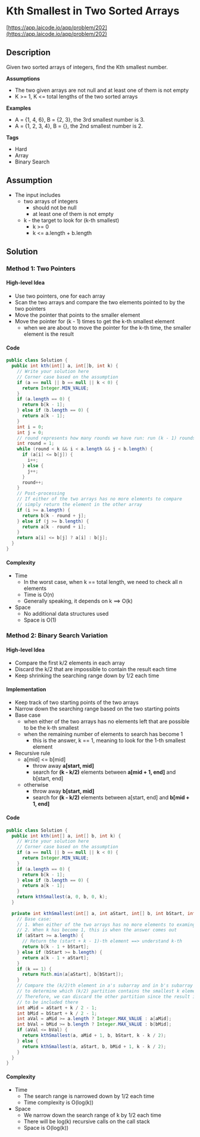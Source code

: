 # Kth Smallest in Two Sorted Arrays

[https://app.laicode.io/app/problem/202](https://app.laicode.io/app/problem/202)

## Description

Given two sorted arrays of integers, find the Kth smallest number.

**Assumptions**

- The two given arrays are not null and at least one of them is not empty
- K >= 1, K <= total lengths of the two sorted arrays

**Examples**

- A = {1, 4, 6}, B = {2, 3}, the 3rd smallest number is 3.
- A = {1, 2, 3, 4}, B = {}, the 2nd smallest number is 2.

**Tags**

- Hard
- Array
- Binary Search

## Assumption

- The input includes
  - two arrays of integers
    - should not be null
    - at least one of them is not empty
  - k - the target to look for (k-th smallest)
    - k >= 0
    - k <= a.length + b.length

## Solution

### Method 1: Two Pointers

#### High-level Idea

- Use two pointers, one for each array
- Scan the two arrays and compare the two elements pointed to by the two pointers
- Move the pointer that points to the smaller element
- Move the pointer for (k - 1) times to get the k-th smallest element
  - when we are about to move the pointer for the k-th time, the smaller element is the result

#### Code

```java
public class Solution {
  public int kth(int[] a, int[]b, int k) {
    // Write your solution here
    // Corner case based on the assumption
    if (a == null || b == null || k < 0) {
      return Integer.MIN_VALUE;
    }
    if (a.length == 0) {
      return b[k - 1];
    } else if (b.length == 0) {
      return a[k - 1];
    }
    int i = 0;
    int j = 0;
    // round represents how many rounds we have run: run (k - 1) rounds in total
    int round = 1;
    while (round < k && i < a.length && j < b.length) {
      if (a[i] <= b[j]) {
        i++;
      } else {
        j++;
      }
      round++;
    }
    // Post-processing
    // If either of the two arrays has no more elements to compare
    // simply return the element in the other array
    if (i >= a.length) {
      return b[k - round + j];
    } else if (j >= b.length) {
      return a[k - round + i];
    }
    return a[i] <= b[j] ? a[i] : b[j];
  }
}
```

#### Complexity

- Time
  - In the worst case, when k == total length, we need to check all n elements
  - Time is O(n)
  - Generally speaking, it depends on k ==> O(k)
- Space
  - No additional data structures used
  - Space is O(1)

### Method 2: Binary Search Variation

#### High-level Idea

- Compare the first k/2 elements in each array
- Discard the k/2 that are impossible to contain the result each time
- Keep shrinking the searching range down by 1/2 each time

#### Implementation

- Keep track of two starting points of the two arrays
- Narrow down the searching range based on the two starting points
- Base case
  - when either of the two arrays has no elements left that are possible to be the k-th smallest
  - when the remaining number of elements to search has become 1
    - this is the answer, k == 1, meaning to look for the 1-th smallest element
- Recursive rule
  - a\[mid] <= b\[mid]
    - throw away **a\[start, mid]**
    - search for **(k - k/2)** elements between **a\[mid + 1, end]** and b\[start, end]
  - otherwise
    - throw away **b\[start, mid]**
    - search for **(k - k/2)** elements between a\[start, end] and **b\[mid + 1, end]**

#### Code

```java
public class Solution {
  public int kth(int[] a, int[] b, int k) {
    // Write your solution here
    // Corner case based on the assumption
    if (a == null || b == null || k < 0) {
      return Integer.MIN_VALUE;
    }
    if (a.length == 0) {
      return b[k - 1];
    } else if (b.length == 0) {
      return a[k - 1];
    }
    return kthSmallest(a, 0, b, 0, k);
  }
  
  private int kthSmallest(int[] a, int aStart, int[] b, int bStart, int k) {
    // Base case:
    // 1. When either of the two arrays has no more elements to examing
    // 2. When k has become 1, this is when the answer comes out
    if (aStart >= a.length) {
      // Return the (start + k - 1)-th element ==> understand k-th
      return b[k - 1 + bStart];
    } else if (bStart >= b.length) {
      return a[k - 1 + aStart];
    }
    if (k == 1) {
      return Math.min(a[aStart], b[bStart]);
    }
    // Compare the (k/2)th element in a's subarray and in b's subarray
    // to determine which (k/2) partition contains the smallest k elements
    // Therefore, we can discard the other partition since the result is impossible
    // to be included there
    int aMid = aStart + k / 2 - 1;
    int bMid = bStart + k / 2 - 1;
    int aVal = aMid >= a.length ? Integer.MAX_VALUE : a[aMid];
    int bVal = bMid >= b.length ? Integer.MAX_VALUE : b[bMid];
    if (aVal <= bVal) {
      return kthSmallest(a, aMid + 1, b, bStart, k - k / 2);
    } else {
      return kthSmallest(a, aStart, b, bMid + 1, k - k / 2);
    }
  }
}
```

#### Complexity

- Time
  - The search range is narrowed down by 1/2 each time
  - Time complexity is O(log(k))
- Space
  - We narrow down the search range of k by 1/2 each time
  - There will be log(k) recursive calls on the call stack
  - Space is O(log(k))